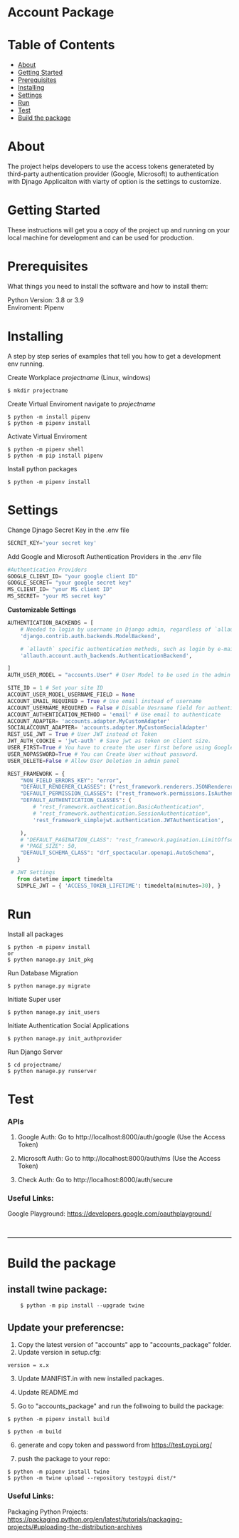 # Account Package

# Table of Contents

- [About](#about)
- [Getting Started](#getting_started)
- [Prerequisites](#prerequisites)
- [Installing](#install)
- [Settings](#settings)
- [Run](#run)
- [Test](#test)
- [Build the package](#build_pkg)

# About <a name = "about"></a>

The project helps developers to use the access tokens generateted by third-party authentication provider (Google, Microsoft) to authentication with Djnago Applicaiton with viarty of option is the settings to customize.

# Getting Started <a name = "getting_started"></a>

These instructions will get you a copy of the project up and running on your local machine for development and can be used for production.

# Prerequisites <a name="prerequisites"></a>

What things you need to install the software and how to install them:

Python Version: 3.8 or 3.9 <br />
Enviroment: Pipenv

# Installing  <a name = "installing"></a>

A step by step series of examples that tell you how to get a development env running.

Create Workplace *projectname* (Linux, windows)

```console
$ mkdir projectname
```

Create Virtual Enviroment
navigate to *projectname*

```console
$ python -m install pipenv
$ python -m pipenv install
```

Activate Virtual Enviroment

```console
$ python -m pipenv shell
$ python -m pip install pipenv
```
Install python packages 

```console
$ python -m pipenv install
```
# Settings <a name = "settings"></a>

Change Djnago Secret Key in the .env file

```python
SECRET_KEY='your secret key'
```

Add Google and Microsoft Authentication Providers in the .env file
```python
#Authentication Providers
GOOGLE_CLIENT_ID= "your google client ID"
GOOGLE_SECRET= "your google secret key"
MS_CLIENT_ID= "your MS client ID"
MS_SECRET= "your MS secret key"
```
__Customizable Settings__
```python
AUTHENTICATION_BACKENDS = [ 
    # Needed to login by username in Django admin, regardless of `allauth`
    'django.contrib.auth.backends.ModelBackend',

    # `allauth` specific authentication methods, such as login by e-mail
    'allauth.account.auth_backends.AuthenticationBackend',

]
AUTH_USER_MODEL = "accounts.User" # User Model to be used in the admin site

SITE_ID = 1 # Set your site ID
ACCOUNT_USER_MODEL_USERNAME_FIELD = None 
ACCOUNT_EMAIL_REQUIRED = True # Use email instead of username
ACCOUNT_USERNAME_REQUIRED = False # Disable Uesrname field for authentication
ACCOUNT_AUTHENTICATION_METHOD = 'email' # Use email to authenticate
ACCOUNT_ADAPTER= 'accounts.adapter.MyCustomAdapter' 
SOCIALACCOUNT_ADAPTER= 'accounts.adapter.MyCustomSocialAdapter'
REST_USE_JWT = True # User JWT instead ot Token
JWT_AUTH_COOKIE = 'jwt-auth' # Save jwt as token on client size.
USER_FIRST=True # You have to create the user first before using Google and MS authentication
USER_NOPASSWORD=True # You can Create User without password.
USER_DELETE=False # Allow User Deletion in admin panel

REST_FRAMEWORK = {
    "NON_FIELD_ERRORS_KEY": "error",
    "DEFAULT_RENDERER_CLASSES": ("rest_framework.renderers.JSONRenderer",),
    "DEFAULT_PERMISSION_CLASSES": ("rest_framework.permissions.IsAuthenticated",),
    "DEFAULT_AUTHENTICATION_CLASSES": (
        # "rest_framework.authentication.BasicAuthentication",
        # "rest_framework.authentication.SessionAuthentication",
        'rest_framework_simplejwt.authentication.JWTAuthentication', 

    ),
    # "DEFAULT_PAGINATION_CLASS": "rest_framework.pagination.LimitOffsetPagination",
    # "PAGE_SIZE": 50,
    "DEFAULT_SCHEMA_CLASS": "drf_spectacular.openapi.AutoSchema",
   }

 # JWT Settings 
   from datetime import timedelta
   SIMPLE_JWT = { 'ACCESS_TOKEN_LIFETIME': timedelta(minutes=30), }

```

# Run <a name = "run"></a>
Install all packages
```console
$ python -m pipenv install
or 
$ python manage.py init_pkg

```
Run Database Migration 
```console
$ python manage.py migrate
```
Initiate Super user 
```console
$ python manage.py init_users
```
Initiate Authentication Social Applications
```console
$ python manage.py init_authprovider
```
Run Django Server 
```console
$ cd projectname/
$ python manage.py runserver
```
 
# Test <a name = "test"></a>
### APIs
1. Google Auth: Go to http://localhost:8000/auth/google (Use the Access Token)

2. Microsoft Auth: Go to http://localhost:8000/auth/ms (Use the Access Token)

3. Check Auth: Go to http://localhost:8000/auth/secure

### Useful Links:

Google Playground: https://developers.google.com/oauthplayground/

<br>
<hr>

# Build the package <a name = "build_pkg"></a>
## install twine package:
```console
    $ python -m pip install --upgrade twine
```
## Update your preferencse:
1. Copy the latest version of "accounts" app to "accounts_package" folder. 
2. Update version in setup.cfg:
```
version = x.x
```
3. Update MANIFIST.in with new installed packages.

4. Update README.md

5. Go to "accounts_package" and run the follwoing to build the package:
```console
$ python -m pipenv install build

$ python -m build
```
6. generate and copy token and password from https://test.pypi.org/

7. push the package to your repo:

```console
$ python -m pipenv install twine 
$ python -m twine upload --repository testpypi dist/*
```

### Useful Links:

Packaging Python Projects:
https://packaging.python.org/en/latest/tutorials/packaging-projects/#uploading-the-distribution-archives
